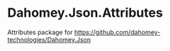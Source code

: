 # Dahomey.Json.Attributes
Attributes package for https://github.com/dahomey-technologies/Dahomey.Json
